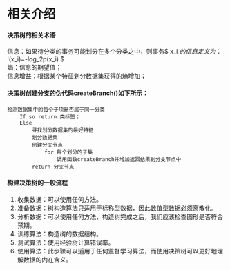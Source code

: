 <script type="text/javascript"<src="https://cdn.mathjax.org/mathjax/latest/MathJax.js?config=TeX-AMS_HTML"></script>
# 相关介绍
#### 决策树的相关术语
信息：如果待分类的事务可能划分在多个分类之中，则事务$ x_i $的信息定义为：$ l(x_i)=-log_2p(x_i) $  
熵：信息的期望值；  
信息增益：根据某个特征划分数据集获得的熵增加；  


#### 决策树创建分支的伪代码createBranch()如下所示：
```
检测数据集中的每个子项是否属于同一分类  
    If so return 类标签；  
    Else  
        寻找划分数据集的最好特征  
        划分数据集  
        创建分支节点  
            for 每个划分的子集  
                调用函数createBranch并增加返回结果到分支节点中  
        return 分支节点 
 ```
 
#### 构建决策树的一般流程
1. 收集数据：可以使用任何方法。
2. 准备数据：树构造算法只适用于标称型数据，因此数值型数据必须离散化。
3. 分析数据：可以使用任何方法，构造树完成之后，我们应该检查图形是否符合预期。
4. 训练算法：构造树的数据结构。
5. 测试算法：使用经验树计算错误率。
6. 使用算法：此步骤可以适用于任何监督学习算法，而使用决策树可以更好地理解数据的内在含义。
